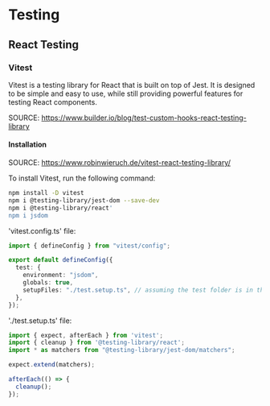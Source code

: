 # Testing

## React Testing

### Vitest

Vitest is a testing library for React that is built on top of Jest. It is designed to be simple and easy to use, while still providing powerful features for testing React components.

SOURCE: <https://www.builder.io/blog/test-custom-hooks-react-testing-library>

#### Installation

SOURCE: <https://www.robinwieruch.de/vitest-react-testing-library/>

To install Vitest, run the following command:

```bash
npm install -D vitest
npm i @testing-library/jest-dom --save-dev
npm i @testing-library/react'
npm i jsdom
```

'vitest.config.ts' file:

```typescript
import { defineConfig } from "vitest/config";

export default defineConfig({
  test: {
    environment: "jsdom",
    globals: true,
    setupFiles: "./test.setup.ts", // assuming the test folder is in the root of our project
  },
});
```

'./test.setup.ts' file:

```typescript
import { expect, afterEach } from 'vitest';
import { cleanup } from '@testing-library/react';
import * as matchers from "@testing-library/jest-dom/matchers";

expect.extend(matchers);

afterEach(() => {
  cleanup();
});
```
